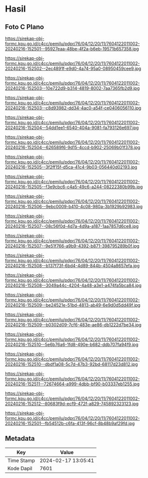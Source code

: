 # Hasil

## Foto C Plano

https://sirekap-obj-formc.kpu.go.id/c4cc/pemilu/pdpr/76/04/12/20/11/7604122011002-20240216-152501--95927eaa-48be-4f2a-b6eb-19571b657358.jpg

https://sirekap-obj-formc.kpu.go.id/c4cc/pemilu/pdpr/76/04/12/20/11/7604122011002-20240216-152502--2ec4891f-e9d0-4a74-95a0-08950459cee9.jpg

https://sirekap-obj-formc.kpu.go.id/c4cc/pemilu/pdpr/76/04/12/20/11/7604122011002-20240216-152503--10e722d9-b314-4819-8002-7aa7365fb2d9.jpg

https://sirekap-obj-formc.kpu.go.id/c4cc/pemilu/pdpr/76/04/12/20/11/7604122011002-20240216-152503--c8d93982-dd34-4ac0-a54f-ce0406056110.jpg

https://sirekap-obj-formc.kpu.go.id/c4cc/pemilu/pdpr/76/04/12/20/11/7604122011002-20240216-152504--54dd1ee1-6540-404a-9081-fa793126e697.jpg

https://sirekap-obj-formc.kpu.go.id/c4cc/pemilu/pdpr/76/04/12/20/11/7604122011002-20240216-152504--626589f6-9d15-4ccd-b902-25069b01f378.jpg

https://sirekap-obj-formc.kpu.go.id/c4cc/pemilu/pdpr/76/04/12/20/11/7604122011002-20240216-152505--3f2ff15f-d5ca-41c4-9b03-056440d02193.jpg

https://sirekap-obj-formc.kpu.go.id/c4cc/pemilu/pdpr/76/04/12/20/11/7604122011002-20240216-152505--f3e9cbc6-c4a5-49c6-a244-08222380b99b.jpg

https://sirekap-obj-formc.kpu.go.id/c4cc/pemilu/pdpr/76/04/12/20/11/7604122011002-20240216-152506--9ebc0009-b410-4c08-980a-3b1929b92983.jpg

https://sirekap-obj-formc.kpu.go.id/c4cc/pemilu/pdpr/76/04/12/20/11/7604122011002-20240216-152507--08c56f0d-4d7a-4d9a-a187-1aa7857d6ce8.jpg

https://sirekap-obj-formc.kpu.go.id/c4cc/pemilu/pdpr/76/04/12/20/11/7604122011002-20240216-152507--9e51f766-a9b9-4392-b871-398795289b0f.jpg

https://sirekap-obj-formc.kpu.go.id/c4cc/pemilu/pdpr/76/04/12/20/11/7604122011002-20240216-152508--b137f73f-6bd4-4d89-844b-4504a8657efa.jpg

https://sirekap-obj-formc.kpu.go.id/c4cc/pemilu/pdpr/76/04/12/20/11/7604122011002-20240216-152508--3049a44c-4204-4a48-a3e1-a474fa5bca84.jpg

https://sirekap-obj-formc.kpu.go.id/c4cc/pemilu/pdpr/76/04/12/20/11/7604122011002-20240216-152509--be24521e-51bd-4813-ab49-6e9d0d5dd49f.jpg

https://sirekap-obj-formc.kpu.go.id/c4cc/pemilu/pdpr/76/04/12/20/11/7604122011002-20240216-152509--b0302d09-7cf6-483e-ae86-db1222d7be34.jpg

https://sirekap-obj-formc.kpu.go.id/c4cc/pemilu/pdpr/76/04/12/20/11/7604122011002-20240216-152510--5e6b76a6-1fd8-490e-b682-ddb707fa94f9.jpg

https://sirekap-obj-formc.kpu.go.id/c4cc/pemilu/pdpr/76/04/12/20/11/7604122011002-20240216-152510--dbdf1a08-5c7d-47b3-92bd-68117d23d812.jpg

https://sirekap-obj-formc.kpu.go.id/c4cc/pemilu/pdpr/76/04/12/20/11/7604122011002-20240216-152511--72674664-a999-4dbb-bf90-b03337eb1255.jpg

https://sirekap-obj-formc.kpu.go.id/c4cc/pemilu/pdpr/76/04/12/20/11/7604122011002-20240216-152512--80683f9d-ecf9-472f-a829-745892323123.jpg

https://sirekap-obj-formc.kpu.go.id/c4cc/pemilu/pdpr/76/04/12/20/11/7604122011002-20240216-152501--fb54512b-c6fa-413f-96cf-8b48b9af29fd.jpg


## Metadata

| Key        | Value               |
| ---------- | ------------------- |
| Time Stamp | 2024-02-17 13:05:41 |
| Kode Dapil | 7601                |



